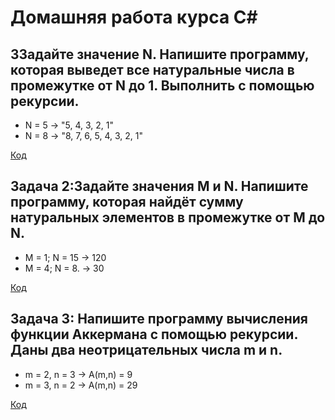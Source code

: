 # Домашняя работа курса С#
## ЗЗадайте значение N. Напишите программу, которая выведет все натуральные числа в промежутке от N до 1. Выполнить с помощью рекурсии.

* N = 5 -> "5, 4, 3, 2, 1"
* N = 8 -> "8, 7, 6, 5, 4, 3, 2, 1"
 
[Код](Task_1/Program.cs)

## Задача 2:Задайте значения M и N. Напишите программу, которая найдёт сумму натуральных элементов в промежутке от M до N.

* M = 1; N = 15 -> 120
* M = 4; N = 8. -> 30

[Код](Task_2/Program.cs)

## Задача 3: Напишите программу вычисления функции Аккермана с помощью рекурсии. Даны два неотрицательных числа m и n.

* m = 2, n = 3 -> A(m,n) = 9
* m = 3, n = 2 -> A(m,n) = 29

[Код](Task_3/Program.cs)
